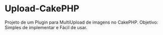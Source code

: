 Upload-CakePHP
==============

Projeto de um Plugin para MultiUpload de imagens no CakePHP. Objetivo: Simples de implementar e Fácil de usar.
